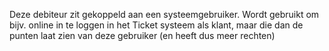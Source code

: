 Deze debiteur zit gekoppeld aan een systeemgebruiker. Wordt gebruikt om bijv. online in te loggen in het Ticket systeem als klant, maar die dan de punten laat zien van deze gebruiker (en heeft dus meer rechten)